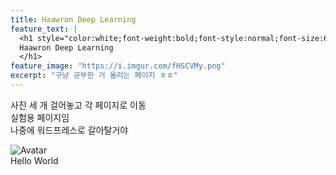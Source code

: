 ```yaml
---
title: Haawron Deep Learning
feature_text: |
  <h1 style="color:white;font-weight:bold;font-style:normal;font-size:66px">
  Haawron Deep Learning
  </h1>
feature_image: "https://i.imgur.com/fHSCVMy.png"
excerpt: "구냥 공부한 거 올리는 페이지 ㅎㅎ"
---
```


사진 세 개 걸어놓고 각 페이지로 이동  
실험용 페이지임  
나중에 워드프레스로 갈아탈거야  

<div class="hov_container">
  <img src="https://unsplash.it/300/400?image=123" alt="Avatar" class="image">
  <div class="overlay">
    <div class="text">Hello World</div>
  </div>
</div>

<!-- 그림 넣기 -->
<!-- {% include figure.html image="https://unsplash.it/300/400?image=123" position="center" caption="Center aligned image" %} -->

<!-- 지도 넣기 id는 구글 맵 embed 가서 받아와야 하는 듯 -->
<!-- 이 밑의 구문은 구글 맵 embed 주소가 달라 사용할 수가 없음 -->
<!-- {% include map.html id="AIzaSyDbAsYp5OQeQgl_wi6Bk0Cs4Xni3FGTuv8" %} -->

<!-- 이 밑의 거 같이 쓰면 될 듯 -->
<!-- <div class="map">
  <iframe src="https://www.google.com/maps/embed/v1/place?key=AIzaSyDbAsYp5OQeQgl_wi6Bk0Cs4Xni3FGTuv8&q=중구청">
  </iframe>
</div> -->

<!-- 설문조사 -->
<!-- {% include site-form.html %} -->

<!-- 버튼 디자인, 아이콘은 옵션 -->
<!-- {% include button.html text="A button with icon" link="https://twitter.com/daviddarnes" icon="twitter" %}-->

<!-- 유튜브 넣기, id는 공유 링크임 -->
<!-- {% include video.html id="vihDNdLPmOA" %} -->
